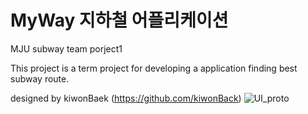 # MyWay 지하철 어플리케이션

MJU subway team porject1

This project is a term project for developing a application finding best subway route.

designed by kiwonBaek (https://github.com/kiwonBack) 
![UI_proto](https://github.com/gh-baek/my-way-subway/assets/139128619/61bca3c4-3c6a-48bc-829e-1bd95b2de444)
